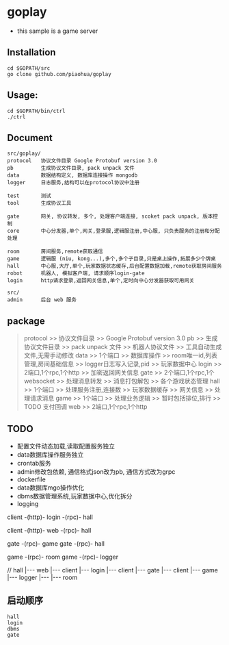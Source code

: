 # goplay

* this sample is a game server

## Installation

```
cd $GOPATH/src
go clone github.com/piaohua/goplay
```

## Usage:

```
cd $GOPATH/bin/ctrl
./ctrl
```

## Document
```
src/goplay/
protocol   协议文件目录 Google Protobuf version 3.0
pb         生成协议文件目录, pack unpack 文件
data       数据结构定义, 数据库连接操作 mongodb
logger     日志服务,结构可以在protocol协议中注册

test       测试
tool       生成协议工具

gate       网关, 协议转发, 多个, 处理客户端连接, scoket pack unpack, 版本控制
core       中心分发器,单个,网关,登录服,逻辑服注册,中心服, 只负责服务的注册和分配处理

room       房间服务,remote获取通信
game       逻辑服 (niu, kong...),多个,多个子目录,只是桌上操作,拓展多少个牌桌
hall       中心服,大厅,单个,玩家数据状态缓存,后台配置数据加载,remote获取房间服务
robot      机器人, 模拟客户端, 请求顺序login-gate
login      http请求登录,返回网关信息,单个,定时向中心分发器获取可用网关

src/
admin      后台 web 服务
```

## package
>protocol
    >> 协议文件目录
    >> Google Protobuf version 3.0
>pb
    >> 生成协议文件目录
    >> pack unpack 文件
    >> 机器人协议文件
    >> 工具自动生成文件,无需手动修改
>data
    >> 1个端口
    >> 数据库操作
    >> room唯一id,列表管理,房间基础信息
    >> logger日志写入记录,pid
    >> 玩家数据中心
>login
    >> 2端口,1个rpc,1个http
    >> 加密返回网关信息
>gate
    >> 2个端口,1个rpc,1个websocket
    >> 处理消息转发
    >> 消息打包解包
    >> 各个游戏状态管理
>hall
    >> 1个端口
    >> 处理服务注册,连接数
    >> 玩家数据缓存
    >> 网关信息
    >> 处理请求消息
>game
    >> 1个端口
    >> 处理业务逻辑
    >> 暂时包括排位,排行
    >> TODO 支付回调
>web
    >> 2端口,1个rpc,1个http

## TODO
* 配置文件动态加载,读取配置服务独立
* data数据库操作服务独立
* crontab服务
* admin修改包依赖, 通信格式json改为pb, 通信方式改为grpc
* dockerfile
* data数据库mgo操作优化
* dbms数据管理系统,玩家数据中心,优化拆分
* logging

client -(http)- login -(rpc)- hall

client -(http)- web -(rpc)- hall

gate -(rpc)- game
gate -(rpc)- hall

game -(rpc)- room
game -(rpc)- logger

//
hall |--- web    |---  client
     |--- login  |---  client
     |--- gate   |---  client
                 |---  game  |--- logger
                 |---        |--- room

## 启动顺序
    hall
    login
    dbms
    gate

